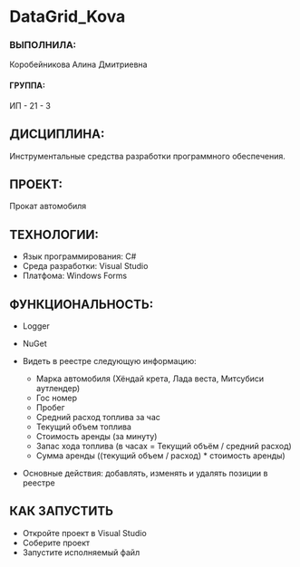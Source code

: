 # DataGrid_Kova

### ВЫПОЛНИЛА:
Коробейникова Алина Дмитриевна
#### ГРУППА:
ИП - 21 - 3

## ДИСЦИПЛИНА:

Инструментальные средства разработки программного обеспечения.

## ПРОЕКТ: 

Прокат автомобиля

## ТЕХНОЛОГИИ:

+ Язык программирования: C#
+ Среда разработки: Visual Studio
+ Платфома: Windows Forms

## ФУНКЦИОНАЛЬНОСТЬ:

+ Logger
+ NuGet
+ Видеть в реестре следующую информацию:
  + Марка автомобиля (Хёндай крета, Лада веста, Митсубиси аутлендер)
  + Гос номер
  + Пробег
  + Средний расход топлива за час
  + Текущий объем топлива
  + Стоимость аренды (за минуту)
  + Запас хода топлива (в часах = Текущий объём / средний расход)
  + Сумма аренды ((текущий объем / расход) * стоимость аренды)
    
+ Основные действия: добавлять, изменять и удалять позиции в реестре


## КАК ЗАПУСТИТЬ

+ Откройте проект в Visual Studio
+ Соберите проект
+ Запустите исполняемый файл
